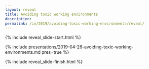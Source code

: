 ```yaml
---
layout: reveal
title: Avoiding toxic working environments
description: 
permalink: /in/2019/avoiding-toxic-working-environments/reveal/
---
```


{% include reveal_slide-start.html %}

{% include presentations/2019-04-26-avoiding-toxic-working-environments.md pres=true %}

{% include reveal_slide-finish.html %}
